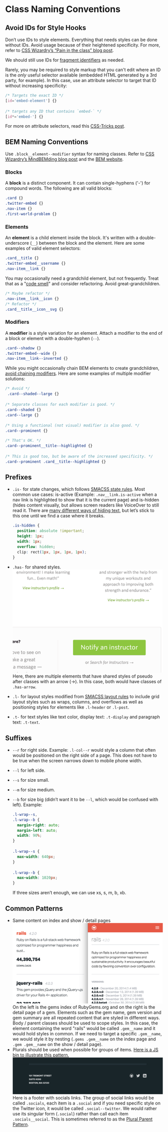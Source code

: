 # Class Naming Conventions

## Avoid IDs for Style Hooks

Don’t use IDs to style elements. Everything that needs styles can be done without IDs. Avoid usage because of their heightened specificity. For more, refer to [CSS Wizardry’s “Pain in the class” blog post](http://csswizardry.com/2011/09/when-using-ids-can-be-a-pain-in-the-class/).

We should still use IDs for [fragment identifiers](http://csswizardry.com/2011/06/namespacing-fragment-identifiers/#fragment-identifiers) as needed.

Rarely, you may be required to style markup that you can't edit where an ID is the _only_ useful selector available (embedded HTML generated by a 3rd party, for example). In this case, use an attribute selector to target that ID without increasing specificity:

```css
/* Targets the exact ID */
[id='embed-element'] {}

/* targets any ID that contains `embed-` */
[id*='embed-'] {}
```

For more on attribute selectors, read this [CSS-Tricks post](https://css-tricks.com/attribute-selectors/).

## BEM Naming Conventions

Use `.block__element--modifier` syntax for naming classes. Refer to [CSS Wizardry’s MindBEMding blog post](http://csswizardry.com/2013/01/mindbemding-getting-your-head-round-bem-syntax/) and the [BEM website](https://bem.info/method/definitions/).

### Blocks

A **block** is a distinct component. It can contain single-hyphens ('-') for compound words. The following are all valid blocks:

```css
.card {}
.twitter-embed {}
.nav-item {}
.first-world-problem {}
```

### Elements

An **element** is a child element inside the block. It's written with a double-underscore (`__`) between the block and the element. Here are some examples of valid element selectors:

```css
.card__title {}
.twitter-embed__username {}
.nav-item__link {}
```

You may occasionally need a grandchild element, but not frequently. Treat that as a "[code smell](https://en.wikipedia.org/wiki/Code_smell)" and consider refactoring. Avoid great-grandchildren.

```css
/* Maybe refactor */
.nav-item__link__icon {}
/* Refactor */
.card__title__icon__svg {}
```

### Modifiers

A **modifier** is a style variation for an element. Attach a modifier to the end of a block or element with a double-hyphen (`--`).

```css
.card--shadow {}
.twitter-embed--wide {}
.nav-item__link--inverted {}
```

While you might occasionally chain BEM elements to create grandchildren, [avoid chaining modifiers](http://reefpoints.dockyard.com/2015/01/05/avoid-chaining-modifiers.html). Here are some examples of multiple modifier solutions:

```css
/* Avoid */
 .card--shaded--large {}

/* Separate classes for each modifier is good. */
.card--shaded {}
.card--large {}

/* Using a functional (not visual) modifier is also good. */
.card--prominent {}
```

```css
/* That's OK. */
.card--prominent__title--highlighted {}

/* This is good too, but be aware of the increased specificity. */
.card--prominent .card__title--highlighted {}
```

## Prefixes

* `.is-` for state changes, which follows
  [SMACSS state rules](https://smacss.com/book/type-state).
  Most common use cases: is-active (Example: `.nav__link.is-active`
  when a nav link is highlighted to show that it is the current page)
  and is-hidden (hides content visually, but allows screen readers like
  VoiceOver to still read it. There are
  [many different ways of hiding text](https://css-tricks.com/examples/ImageReplacement/),
  but let’s stick to this one until we find a case where it breaks.
  ```css
  .is-hidden {
    position: absolute !important;
    height: 1px;
    width: 1px;
    overflow: hidden;
    clip: rect(1px, 1px, 1px, 1px);
  }
  ```

* `.has-` for shared styles.
  ![Learnivore](assets/learnivore.png)
  Here, there are multiple elements that have shared styles of pseudo
  after classes with an arrow (→). In this case, both would have classes
  of `.has-arrow`.
* `.l-` for layout styles modified from
  [SMACSS layout rules](https://smacss.com/book/type-layout) to include grid layout
  styles such as wraps, columns, and overflows as well as positioning
  styles for elements like `.l-header` or `.l-post`.
* `.t-` for text styles like text color, display text: `.t-display` and
  paragraph text: `.t-text`.

## Suffixes

* `--r` for right side. Example: `.l-col--r` would style a column that
  often would be positioned on the right side of a page. This does not
  have to be true when the screen narrows down to mobile phone width.
* `--l` for left side.
* `--s` for size small.
* `--m` for size medium.
* `--b` for size big (didn’t want it to be `--l`, which would
  be confused with left). Example:
  ```css
  .l-wrap--s,
  .l-wrap--b {
    margin-right: auto;
    margin-left: auto;
    width: 90%;
  }

  .l-wrap--s {
    max-width: 640px;
  }

  .l-wrap--b {
    max-width: 1020px;
  }
  ```

  If three sizes aren’t enough, we can use xs, s, m, b, xb.

## Common Patterns

* Same content on index and show / detail pages
  ![RubyGems](assets/rubygems.png)
  On the left is the gems index of RubyGems.org and on the right is the
  detail page of a gem. Elements such as the gem name, gem version and gem
  summary are all repeated content that are styled in different ways. Body
  / parent classes should be used to scope styles. In this case, the
  element containing the word "rails" would be called `.gem__name` and it
  would hold styles in common. If we need to target a specific `.gem__name`,
  we would style it by nesting (`.gems .gem__name` on the index page and
  `.gem .gem__name` on the show / detail page).
* Plurals should be used when possible for groups of items.
  [Here is a JS bin to illustrate this pattern.](http://jsbin.com/cusese/2/embed?html,css,output)
  ![Footer](assets/footer.png)
  Here is a footer with socials links. The group of social links would be
  called `.socials`, each item is a `.social` and if you need specific
  style on the Twitter icon, it would be called `.social--twitter`. We
  would rather use its singular form (`.social`) rather than call each
  item `.socials__social`. This is sometimes referred to as the
  [Plural Parent Pattern](http://codepen.io/jlong/pen/IzpEJ/).
